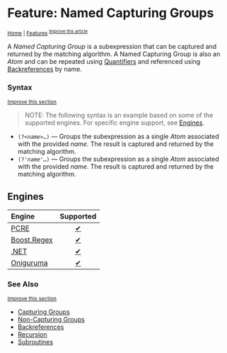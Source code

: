 # Feature: Named Capturing Groups
<sup>[Home](../index.md) \| [Features](../features)
<sup>[Improve this article](https://github.com/rbuckton/regexp-features/edit/main/src/features/groups-and-backtracking/named-capturing-groups.md)</sup>

<!--
'Named Capturing Groups' sources:
  - [](../../src/features/groups-and-backtracking/named-capturing-groups.md)
-->


<!--
'name' sources:
  - [](../../src/features/groups-and-backtracking/named-capturing-groups.md)
-->


<!--
'description' sources:
  - [](../../src/features/groups-and-backtracking/named-capturing-groups.md)
-->

A <dfn>Named Capturing Group</dfn> is a subexpression that can be captured and returned by the matching algorithm. A Named Capturing Group is also an *Atom* and can be repeated using [Quantifiers] and referenced using [Backreferences] by name.

### Syntax
<sup>[Improve this section](https://github.com/rbuckton/regexp-features/edit/main/src/features/groups-and-backtracking/named-capturing-groups.md)</sup>

<!--
'syntax' sources:
  - [](../../src/features/groups-and-backtracking/named-capturing-groups.md)
-->


> NOTE: The following syntax is an example based on some of the supported engines. For specific engine support, see [Engines](#engines).

- <code>(?\<<em>name</em>\>…)</code> &mdash; Groups the subexpression as a single *Atom* associated with the provided *name*. The result is captured and returned by the matching algorithm.
- <code>(?'<em>name</em>'…)</code> &mdash; Groups the subexpression as a single *Atom* associated with the provided *name*. The result is captured and returned by the matching algorithm.

## Engines

| Engine | Supported |
|:-------|:---------:|
| [PCRE](../engines/pcre.md) | [✔](engines/pcre.md#feature-named-capturing-groups) |
| [Boost.Regex](../engines/boost.regex.md) | [✔](engines/boost.regex.md#feature-named-capturing-groups) |
| [.NET](../engines/dotnet.md) | [✔](engines/dotnet.md#feature-named-capturing-groups) |
| [Oniguruma](../engines/oniguruma.md) | [✔](engines/oniguruma.md#feature-named-capturing-groups) |

### See Also

<sup>[Improve this section](https://github.com/rbuckton/regexp-features/edit/main/src/features/groups-and-backtracking/named-capturing-groups.md)</sup>

<!--
'see_also' sources:
  - [](../../src/features/groups-and-backtracking/named-capturing-groups.md)
-->

- [Capturing Groups]
- [Non-Capturing Groups]
- [Backreferences]
- [Recursion]
- [Subroutines]

[Anchors]: ./anchors.md
[Buffer Boundaries]: ./buffer-boundaries.md
[Word Boundaries]: ./word-boundaries.md
[Text Segment Boundaries]: ./text-segment-boundaries.md
[Continuation Escape]: ./continuation-escape.md
[Alternatives]: ./alternatives.md
[Wildcard]: ./wildcard.md
[Character Classes]: ./character-classes.md
[Posix Character Classes]: ./posix-character-classes.md
[Negated Posix Character Classes]: ./negated-posix-character-classes.md
[Collating Elements]: ./collating-elements.md
[Equivalence Classes]: ./equivalence-classes.md
[Character Class Escapes]: ./character-class-escapes.md
[Line Endings Escape]: ./line-endings-escape.md
[Character Property Escapes]: ./character-property-escapes.md
[Character Class Nested Set]: ./character-class-nested-set.md
[Character Class Intersection]: ./character-class-intersection.md
[Character Class Subtraction]: ./character-class-subtraction.md
[Quoted Characters]: ./quoted-characters.md
[Quantifiers]: ./quantifiers.md
[Lazy Quantifiers]: ./lazy-quantifiers.md
[Possessive Quantifiers]: ./possessive-quantifiers.md
[Capturing Groups]: ./capturing-groups.md
[Named Capturing Groups]: ./named-capturing-groups.md
[Non-Capturing Groups]: ./non-capturing-groups.md
[Backreferences]: ./backreferences.md
[Comments]: ./comments.md
[Line Comments]: ./line-comments.md
[Modifiers]: ./modifiers.md
[Branch Reset]: ./branch-reset.md
[Lookahead]: ./lookahead.md
[Lookbehind]: ./lookbehind.md
[Non-Backtracking Expressions]: ./non-backtracking-expressions.md
[Recursion]: ./recursion.md
[Conditional Expressions]: ./conditional-expressions.md
[Subroutines]: ./subroutines.md
[Callouts]: ./callouts.md
[Flags]: ./flags.md

[article:Anchors]: ./anchors.md
[article:Buffer Boundaries]: ./buffer-boundaries.md
[article:Word Boundaries]: ./word-boundaries.md
[article:Text Segment Boundaries]: ./text-segment-boundaries.md
[article:Continuation Escape]: ./continuation-escape.md
[article:Alternatives]: ./alternatives.md
[article:Wildcard]: ./wildcard.md
[article:Character Classes]: ./character-classes.md
[article:Posix Character Classes]: ./posix-character-classes.md
[article:Negated Posix Character Classes]: ./negated-posix-character-classes.md
[article:Collating Elements]: ./collating-elements.md
[article:Equivalence Classes]: ./equivalence-classes.md
[article:Character Class Escapes]: ./character-class-escapes.md
[article:Line Endings Escape]: ./line-endings-escape.md
[article:Character Property Escapes]: ./character-property-escapes.md
[article:Character Class Nested Set]: ./character-class-nested-set.md
[article:Character Class Intersection]: ./character-class-intersection.md
[article:Character Class Subtraction]: ./character-class-subtraction.md
[article:Quoted Characters]: ./quoted-characters.md
[article:Quantifiers]: ./quantifiers.md
[article:Lazy Quantifiers]: ./lazy-quantifiers.md
[article:Possessive Quantifiers]: ./possessive-quantifiers.md
[article:Capturing Groups]: ./capturing-groups.md
[article:Named Capturing Groups]: ./named-capturing-groups.md
[article:Non-Capturing Groups]: ./non-capturing-groups.md
[article:Backreferences]: ./backreferences.md
[article:Comments]: ./comments.md
[article:Line Comments]: ./line-comments.md
[article:Modifiers]: ./modifiers.md
[article:Branch Reset]: ./branch-reset.md
[article:Lookahead]: ./lookahead.md
[article:Lookbehind]: ./lookbehind.md
[article:Non-Backtracking Expressions]: ./non-backtracking-expressions.md
[article:Recursion]: ./recursion.md
[article:Conditional Expressions]: ./conditional-expressions.md
[article:Subroutines]: ./subroutines.md
[article:Callouts]: ./callouts.md
[article:Flags]: ./flags.md